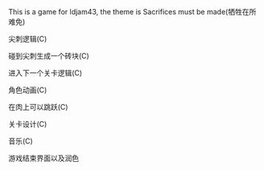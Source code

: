 This is a game for ldjam43, the theme is Sacrifices must be made(牺牲在所难免)

尖刺逻辑(C)

碰到尖刺生成一个砖块(C)

进入下一个关卡逻辑(C)

角色动画(C)

在肉上可以跳跃(C)

关卡设计(C)

音乐(C)

游戏结束界面以及润色




